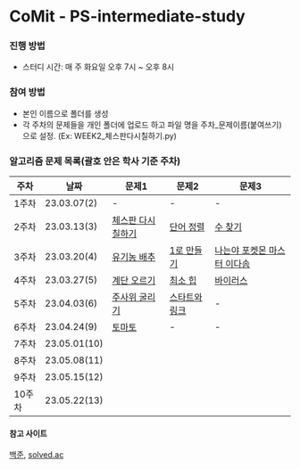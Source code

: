 # CoMit - PS-intermediate-study

### 진행 방법
- 스터디 시간: 매 주 화요일 오후 7시 ~ 오후 8시

### 참여 방법
- 본인 이름으로 폴더를 생성
- 각 주차의 문제들을 개인 폴더에 업로드 하고 파일 명을 주차_문제이름(붙여쓰기) 으로 설정. (Ex: WEEK2_체스판다시칠하기.py)


### 알고리즘 문제 목록(괄호 안은 학사 기준 주차)
| **주차**  | **날짜**      | **문제1**                               | **문제2**                       | **문제3**                       |
|-----------|---------------|-----------------------------------------|---------------------------------|--------------------------------|
| 1주차     | 23.03.07(2)   | -                                       | -                               | -                              |
| 2주차     | 23.03.13(3)   | [체스판 다시 칠하기](https://boj.kr/1018) | [단어 정렬](https://boj.kr/1181) | [수 찾기](https://boj.kr/1920) |
| 3주차     | 23.03.20(4)   | [유기농 배추](https://boj.kr/1012) | [1로 만들기](https://boj.kr/1463) | [나는야 포켓몬 마스터 이다솜](https://boj.kr/1620) |
| 4주차     | 23.03.27(5)   | [계단 오르기](https://boj.kr/2579) | [최소 힙](https://boj.kr/1927) | [바이러스](https://boj.kr/2606) |
| 5주차     | 23.04.03(6)   | [주사위 굴리기](https://boj.kr/14499) | [스타트와 링크](https://boj.kr/14889) | - |
| 6주차     | 23.04.24(9)   | [토마토](https://boj.kr/7576) | - | - |
| 7주차     | 23.05.01(10)  |   |   |   |
| 8주차     | 23.05.08(11)  |   |   |   |
| 9주차     | 23.05.15(12)  |   |   |   |
| 10주차    | 23.05.22(13)  |   |   |   |




#### 참고 사이트
[백준](https://www.acmicpc.net/), [solved.ac](https://solved.ac/)
